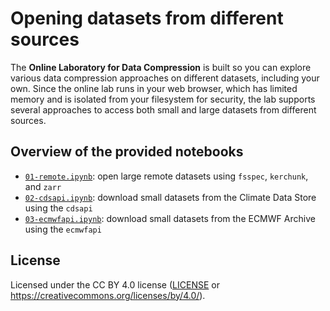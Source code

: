 # Opening datasets from different sources

The **Online Laboratory for Data Compression** is built so you can explore various data compression approaches on different datasets, including your own. Since the online lab runs in your web browser, which has limited memory and is isolated from your filesystem for security, the lab supports several approaches to access both small and large datasets from different sources.


## Overview of the provided notebooks

- [`01-remote.ipynb`](02-data-sources/01-remote.ipynb): open large remote datasets using `fsspec`, `kerchunk`, and `zarr`
- [`02-cdsapi.ipynb`](02-data-sources/02-cdsapi.ipynb): download small datasets from the Climate Data Store using the `cdsapi`
- [`03-ecmwfapi.ipynb`](02-data-sources/03-ecmwfapi.ipynb): download small datasets from the ECMWF Archive using the `ecmwfapi`


## License

Licensed under the CC BY 4.0 license ([LICENSE](../LICENSE.txt) or https://creativecommons.org/licenses/by/4.0/).
